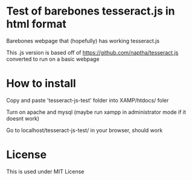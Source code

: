 # Test of barebones tesseract.js in html format

Barebones webpage that (hopefully) has working tesseract.js

This .js version is based off of https://github.com/naptha/tesseract.js converted to run on a basic webpage

# How to install

Copy and paste 'tesseract-js-test' folder into XAMP/htdocs/ foler

Turn on apache and mysql (maybe run xampp in administrator mode if it doesnt work)

Go to localhost/tesseract-js-test/ in your browser, should work

# License

This is used under MIT License
